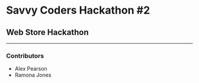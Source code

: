 # Savvy Coders Hackathon \#2
## Web Store Hackathon

---

### Contributors
+ Alex Pearson
+ Ramona Jones
